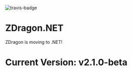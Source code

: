 ![travis-badge](https://travis-ci.org/Baudin999/ZDragon.NET.svg?branch=master)

# ZDragon.NET
ZDragon is moving to .NET!

# Current Version: v2.1.0-beta
